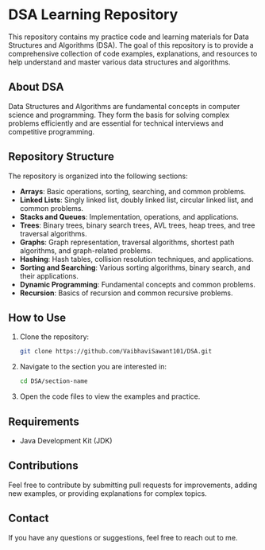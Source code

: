 # DSA Learning Repository

This repository contains my practice code and learning materials for Data Structures and Algorithms (DSA). The goal of this repository is to provide a comprehensive collection of code examples, explanations, and resources to help understand and master various data structures and algorithms.

## About DSA

Data Structures and Algorithms are fundamental concepts in computer science and programming. They form the basis for solving complex problems efficiently and are essential for technical interviews and competitive programming.

## Repository Structure

The repository is organized into the following sections:

- **Arrays**: Basic operations, sorting, searching, and common problems.
- **Linked Lists**: Singly linked list, doubly linked list, circular linked list, and common problems.
- **Stacks and Queues**: Implementation, operations, and applications.
- **Trees**: Binary trees, binary search trees, AVL trees, heap trees, and tree traversal algorithms.
- **Graphs**: Graph representation, traversal algorithms, shortest path algorithms, and graph-related problems.
- **Hashing**: Hash tables, collision resolution techniques, and applications.
- **Sorting and Searching**: Various sorting algorithms, binary search, and their applications.
- **Dynamic Programming**: Fundamental concepts and common problems.
- **Recursion**: Basics of recursion and common recursive problems.

## How to Use

1. Clone the repository:
    ```bash
    git clone https://github.com/VaibhaviSawant101/DSA.git
    ```
2. Navigate to the section you are interested in:
    ```bash
    cd DSA/section-name
    ```
3. Open the code files to view the examples and practice.

## Requirements

- Java Development Kit (JDK)

## Contributions

Feel free to contribute by submitting pull requests for improvements, adding new examples, or providing explanations for complex topics.

## Contact

If you have any questions or suggestions, feel free to reach out to me.

